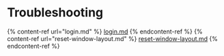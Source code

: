 # Troubleshooting

{% content-ref url="login.md" %}
[login.md](login.md)
{% endcontent-ref %}
{% content-ref url="reset-window-layout.md" %}
[reset-window-layout.md](reset-window-layout.md)
{% endcontent-ref %}
